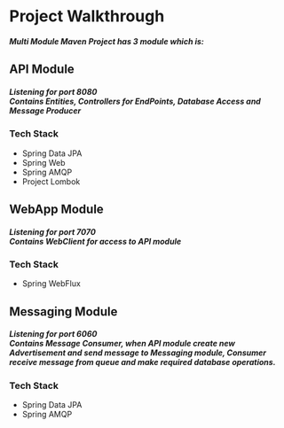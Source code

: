 # Project Walkthrough
<h5>Multi Module Maven Project has 3 module which is:<br></h5>

## API Module 
<h5>Listening for port 8080<br>
Contains Entities, Controllers for EndPoints, Database Access and Message Producer</h5>

### Tech Stack

* Spring Data JPA
* Spring Web
* Spring AMQP
* Project Lombok


## WebApp Module
<h5>Listening for port 7070<br>
Contains WebClient for access to API module</h5>

### Tech Stack

* Spring WebFlux




## Messaging Module
<h5>Listening for port 6060<br>
Contains Message Consumer, when API module create new Advertisement and send message to Messaging module,
Consumer receive message from queue and make required database operations.</h5>

### Tech Stack

* Spring Data JPA
* Spring AMQP
